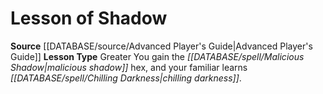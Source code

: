 ﻿---
id: '7'
name: Lesson of Shadow
rarity: Common
source: '[[DATABASE/source/Advanced Player''s Guide|Advanced Player''s Guide]]'
type: Witch Lesson

---
# Lesson of Shadow

**Source** [[DATABASE/source/Advanced Player's Guide|Advanced Player's Guide]] 
**Lesson Type** Greater
You gain the _[[DATABASE/spell/Malicious Shadow|malicious shadow]]_ hex, and your familiar learns _[[DATABASE/spell/Chilling Darkness|chilling darkness]]_.